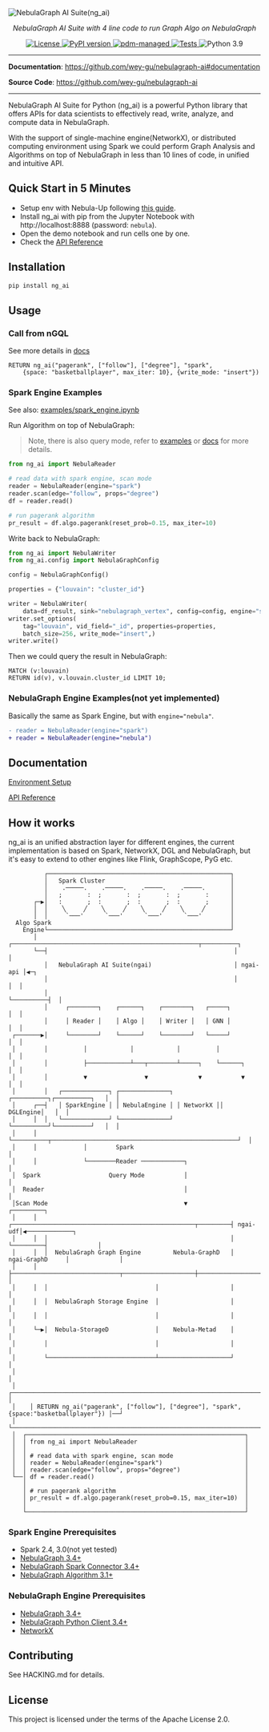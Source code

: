 <img alt="NebulaGraph AI Suite(ng_ai)" src="https://user-images.githubusercontent.com/1651790/226242809-fe488ff2-bb4a-4e7d-b23a-70865a7b3228.png">

<p align="center">
    <em>NebulaGraph AI Suite with 4 line code to run Graph Algo on NebulaGraph</em>
</p>

<p align="center">
<a href="LICENSE" target="_blank">
    <img src="https://img.shields.io/badge/License-Apache_2.0-blue.svg" alt="License">
</a>

<a href="https://badge.fury.io/py/ng_ai" target="_blank">
    <img src="https://badge.fury.io/py/ng_ai.svg" alt="PyPI version">
</a>

<!-- <a href="https://www.python.org/downloads/release/python-360/" target="_blank">
    <img src="https://img.shields.io/badge/python-3.6%2B-blue.svg" alt="Python">
</a> -->

<a href="https://pdm.fming.dev" target="_blank">
    <img src="https://img.shields.io/badge/pdm-managed-blueviolet" alt="pdm-managed">
</a>

<a href="https://github.com/wey-gu/nebulagraph-ai/actions/workflows/ci.yml">
  <img src="https://github.com/wey-gu/nebulagraph-ai/actions/workflows/ci.yml/badge.svg" alt="Tests">
</a>

<img src="https://img.shields.io/badge/Python-3.9-blue.svg" alt="Python 3.9">

</p>

---

**Documentation**: <a href="https://github.com/wey-gu/nebulagraph-ai#documentation" target="_blank">https://github.com/wey-gu/nebulagraph-ai#documentation</a>

**Source Code**: <a href="https://github.com/wey-gu/nebulagraph-ai" target="_blank">https://github.com/wey-gu/nebulagraph-ai</a>

---


NebulaGraph AI Suite for Python (ng_ai) is a powerful Python library that offers APIs for data scientists to effectively read, write, analyze, and compute data in NebulaGraph.

With the support of single-machine engine(NetworkX), or distributed computing environment using Spark we could perform Graph Analysis and Algorithms on top of NebulaGraph in less than 10 lines of code, in unified and intuitive API.

## Quick Start in 5 Minutes

- Setup env with Nebula-Up following [this guide](https://github.com/wey-gu/nebulagraph-ai/blob/main/docs/Environment_Setup.md).
- Install ng_ai with pip from the Jupyter Notebook with http://localhost:8888 (password: `nebula`).
- Open the demo notebook and run cells one by one.
- Check the [API Reference](https://github.com/wey-gu/nebulagraph-ai/blob/main/docs/API.md)

## Installation

```bash
pip install ng_ai
```

## Usage

### Call from nGQL

See more details in [docs](https://github.com/wey-gu/nebulagraph-ai/blob/main/docs/ng_ai_API_Gateway.md)

```cypher
RETURN ng_ai("pagerank", ["follow"], ["degree"], "spark",
    {space: "basketballplayer", max_iter: 10}, {write_mode: "insert"})
```

### Spark Engine Examples

See also: [examples/spark_engine.ipynb](https://github.com/wey-gu/nebulagraph-ai/blob/main/examples/spark_engine.ipynb)

Run Algorithm on top of NebulaGraph:

> Note, there is also query mode, refer to [examples](https://github.com/wey-gu/nebulagraph-ai/blob/main/examples/spark_engine.ipynb) or [docs](https://github.com/wey-gu/nebulagraph-ai/blob/main/docs/API.md) for more details.

```python
from ng_ai import NebulaReader

# read data with spark engine, scan mode
reader = NebulaReader(engine="spark")
reader.scan(edge="follow", props="degree")
df = reader.read()

# run pagerank algorithm
pr_result = df.algo.pagerank(reset_prob=0.15, max_iter=10)
```

Write back to NebulaGraph:

```python
from ng_ai import NebulaWriter
from ng_ai.config import NebulaGraphConfig

config = NebulaGraphConfig()

properties = {"louvain": "cluster_id"}

writer = NebulaWriter(
    data=df_result, sink="nebulagraph_vertex", config=config, engine="spark")
writer.set_options(
    tag="louvain", vid_field="_id", properties=properties,
    batch_size=256, write_mode="insert",)
writer.write()
```

Then we could query the result in NebulaGraph:

```cypher
MATCH (v:louvain)
RETURN id(v), v.louvain.cluster_id LIMIT 10;
```

### NebulaGraph Engine Examples(not yet implemented)

Basically the same as Spark Engine, but with `engine="nebula"`.

```diff
- reader = NebulaReader(engine="spark")
+ reader = NebulaReader(engine="nebula")
```

## Documentation

[Environment Setup](https://github.com/wey-gu/nebulagraph-ai/blob/main/docs/Environment_Setup.md)

[API Reference](https://github.com/wey-gu/nebulagraph-ai/blob/main/docs/API.md)

## How it works

ng_ai is an unified abstraction layer for different engines, the current implementation is based on Spark, NetworkX, DGL and NebulaGraph, but it's easy to extend to other engines like Flink, GraphScope, PyG etc.

```
          ┌───────────────────────────────────────────────────┐
          │   Spark Cluster                                   │
          │    .─────.    .─────.    .─────.    .─────.       │
          │   ;       :  ;       :  ;       :  ;       :      │
       ┌─▶│   :       ;  :       ;  :       ;  :       ;      │
       │  │    ╲     ╱    ╲     ╱    ╲     ╱    ╲     ╱       │
       │  │     `───'      `───'      `───'      `───'        │
  Algo Spark                                                  │
    Engine└───────────────────────────────────────────────────┘
       │  ┌────────────────────────────────────────────────────┬──────────┐
       └──┤                                                    │          │
          │   NebulaGraph AI Suite(ngai)                       │ ngai-api │◀─┐
          │                                                    │          │  │
          │                                                    └──────────┤  │
          │     ┌────────┐    ┌──────┐    ┌────────┐   ┌─────┐            │  │
          │     │ Reader │    │ Algo │    │ Writer │   │ GNN │            │  │
 ┌───────▶│     └────────┘    └──────┘    └────────┘   └─────┘            │  │
 │        │          │            │            │          │               │  │
 │        │          ├────────────┴───┬────────┴─────┐    └──────┐        │  │
 │        │          ▼                ▼              ▼           ▼        │  │
 │        │   ┌─────────────┐ ┌──────────────┐ ┌──────────┐┌──────────┐   │  │
 │     ┌──┤   │ SparkEngine │ │ NebulaEngine │ │ NetworkX ││ DGLEngine│   │  │
 │     │  │   └─────────────┘ └──────────────┘ └──────────┘└──────────┘   │  │
 │     │  └──────────┬────────────────────────────────────────────────────┘  │
 │     │             │        Spark                                          │
 │     │             └────────Reader ────────────┐                           │
 │  Spark                   Query Mode           │                           │
 │  Reader                                       │                           │
 │Scan Mode                                      ▼                      ┌─────────┐
 │     │  ┌───────────────────────────────────────────────────┬─────────┤ ngai-udf│◀─────────────┐
 │     │  │                                                   │         └─────────┤              │
 │     │  │  NebulaGraph Graph Engine         Nebula-GraphD   │   ngai-GraphD     │              │
 │     │  ├──────────────────────────────┬────────────────────┼───────────────────┘              │
 │     │  │                              │                    │                                  │
 │     │  │  NebulaGraph Storage Engine  │                    │                                  │
 │     │  │                              │                    │                                  │
 │     └─▶│  Nebula-StorageD             │    Nebula-Metad    │                                  │
 │        │                              │                    │                                  │
 │        └──────────────────────────────┴────────────────────┘                                  │
 │                                                                                               │
 │    ┌───────────────────────────────────────────────────────────────────────────────────────┐  │
 │    │ RETURN ng_ai("pagerank", ["follow"], ["degree"], "spark", {space:"basketballplayer"}) │──┘
 │    └───────────────────────────────────────────────────────────────────────────────────────┘
 │  ┌─────────────────────────────────────────────────────────────┐
 │  │ from ng_ai import NebulaReader                              │
 │  │                                                             │
 │  │ # read data with spark engine, scan mode                    │
 │  │ reader = NebulaReader(engine="spark")                       │
 │  │ reader.scan(edge="follow", props="degree")                  │
 └──│ df = reader.read()                                          │
    │                                                             │
    │ # run pagerank algorithm                                    │
    │ pr_result = df.algo.pagerank(reset_prob=0.15, max_iter=10)  │
    │                                                             │
    └─────────────────────────────────────────────────────────────┘  
```

### Spark Engine Prerequisites
- Spark 2.4, 3.0(not yet tested)
- [NebulaGraph 3.4+](https://github.com/vesoft-inc/nebula)
- [NebulaGraph Spark Connector 3.4+](https://repo1.maven.org/maven2/com/vesoft/nebula-spark-connector/)
- [NebulaGraph Algorithm 3.1+](https://repo1.maven.org/maven2/com/vesoft/nebula-algorithm/)

### NebulaGraph Engine Prerequisites
- [NebulaGraph 3.4+](https://github.com/vesoft-inc/nebula)
- [NebulaGraph Python Client 3.4+](https://github.com/vesoft-inc/nebula-python)
- [NetworkX](https://networkx.org/)


## Contributing

See HACKING.md for details.

## License

This project is licensed under the terms of the Apache License 2.0.
